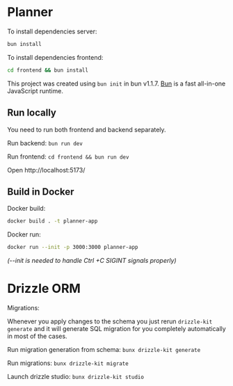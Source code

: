 # Planner

To install dependencies server:

```bash
bun install
```

To install dependencies frontend:

```bash
cd frontend && bun install
```

This project was created using `bun init` in bun v1.1.7. [Bun](https://bun.sh) is a fast all-in-one JavaScript runtime.

## Run locally

You need to run both frontend and backend separately.

Run backend:
`bun run dev`

Run frontend:
`cd frontend && bun run dev`

Open http://localhost:5173/

## Build in Docker

Docker build:

```bash
docker build . -t planner-app
```

Docker run:

```bash
docker run --init -p 3000:3000 planner-app
```

_(--init is needed to handle Ctrl +C SIGINT signals properly)_

# Drizzle ORM

Migrations:

Whenever you apply changes to the schema you just rerun `drizzle-kit generate` and it will generate SQL migration for you completely automatically in most of the cases.

Run migration generation from schema:
`bunx drizzle-kit generate`

Run migrations:
`bunx drizzle-kit migrate`

Launch drizzle studio:
`bunx drizzle-kit studio`
